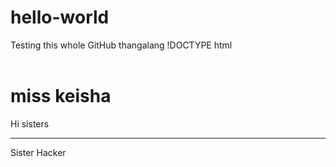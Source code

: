 # hello-world
Testing this whole GitHub thangalang
!DOCTYPE html
<html>
  <header>
    <title><a>Testing GitHub omg</a></title>
    <meta charset="UTF-8">
  </header>
  <div>
     <h1>miss keisha</h1>
  </div>
  <body>
    <div>
      <omg>Hi sisters</omg>
      <br>
      <hr>
    </div>
    <div>
      <wow>Sister Hacker</wow>
    </div>
  </body>
</html>
